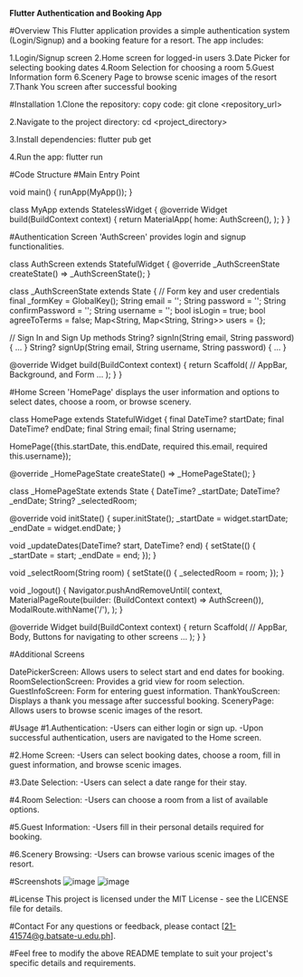 **Flutter Authentication and Booking App**

#Overview
This Flutter application provides a simple authentication system (Login/Signup) and a booking feature for a resort. The app includes:

1.Login/Signup screen
2.Home screen for logged-in users
3.Date Picker for selecting booking dates
4.Room Selection for choosing a room
5.Guest Information form
6.Scenery Page to browse scenic images of the resort
7.Thank You screen after successful booking

#Installation
1.Clone the repository:
copy code:
git clone <repository_url>

2.Navigate to the project directory:
cd <project_directory>

3.Install dependencies:
flutter pub get

4.Run the app:
flutter run

#Code Structure
#Main Entry Point

void main() {
  runApp(MyApp());
}

class MyApp extends StatelessWidget {
  @override
  Widget build(BuildContext context) {
    return MaterialApp(
      home: AuthScreen(),
    );
  }
}

#Authentication Screen
'AuthScreen' provides login and signup functionalities.

class AuthScreen extends StatefulWidget {
  @override
  _AuthScreenState createState() => _AuthScreenState();
}

class _AuthScreenState extends State<AuthScreen> {
  // Form key and user credentials
  final _formKey = GlobalKey<FormState>();
  String email = '';
  String password = '';
  String confirmPassword = '';
  String username = '';
  bool isLogin = true;
  bool agreeToTerms = false;
  Map<String, Map<String, String>> users = {};

  // Sign In and Sign Up methods
  String? signIn(String email, String password) { ... }
  String? signUp(String email, String username, String password) { ... }

  @override
  Widget build(BuildContext context) {
    return Scaffold(
      // AppBar, Background, and Form
      ...
    );
  }
}

#Home Screen
'HomePage' displays the user information and options to select dates, choose a room, or browse scenery.

class HomePage extends StatefulWidget {
  final DateTime? startDate;
  final DateTime? endDate;
  final String email;
  final String username;

  HomePage({this.startDate, this.endDate, required this.email, required this.username});

  @override
  _HomePageState createState() => _HomePageState();
}

class _HomePageState extends State<HomePage> {
  DateTime? _startDate;
  DateTime? _endDate;
  String? _selectedRoom;

  @override
  void initState() {
    super.initState();
    _startDate = widget.startDate;
    _endDate = widget.endDate;
  }

  void _updateDates(DateTime? start, DateTime? end) {
    setState(() {
      _startDate = start;
      _endDate = end;
    });
  }

  void _selectRoom(String room) {
    setState(() {
      _selectedRoom = room;
    });
  }

  void _logout() {
    Navigator.pushAndRemoveUntil(
      context,
      MaterialPageRoute(builder: (BuildContext context) => AuthScreen()),
      ModalRoute.withName('/'),
    );
  }

  @override
  Widget build(BuildContext context) {
    return Scaffold(
      // AppBar, Body, Buttons for navigating to other screens
      ...
    );
  }
}

#Additional Screens

DatePickerScreen: Allows users to select start and end dates for booking.
RoomSelectionScreen: Provides a grid view for room selection.
GuestInfoScreen: Form for entering guest information.
ThankYouScreen: Displays a thank you message after successful booking.
SceneryPage: Allows users to browse scenic images of the resort.

#Usage
#1.Authentication:
-Users can either login or sign up.
-Upon successful authentication, users are navigated to the Home screen.

#2.Home Screen:
-Users can select booking dates, choose a room, fill in guest information, and browse scenic images.

#3.Date Selection:
-Users can select a date range for their stay.

#4.Room Selection:
-Users can choose a room from a list of available options.

#5.Guest Information:
-Users fill in their personal details required for booking.

#6.Scenery Browsing:
-Users can browse various scenic images of the resort.

#Screenshots
![image](https://github.com/user-attachments/assets/0646c913-3443-4c1b-a35a-b85336afd24f)
![image](https://github.com/user-attachments/assets/70611fd8-2cc6-43aa-b87e-2e591cfb5ce0)


#License
This project is licensed under the MIT License - see the LICENSE file for details.

#Contact
For any questions or feedback, please contact [21-41574@g.batsate-u.edu.ph].

#Feel free to modify the above README template to suit your project's specific details and requirements.
